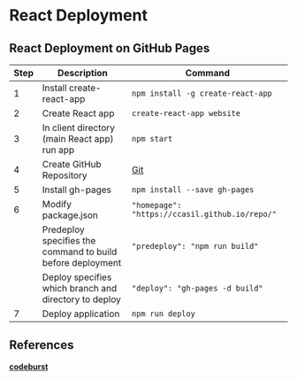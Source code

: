 # React Deployment

## React Deployment on GitHub Pages

| Step | Description                                                | Command                                        |
| ---- | ---------------------------------------------------------- | ---------------------------------------------- |
| 1    | Install create-react-app                                   | `npm install -g create-react-app`              |
| 2    | Create React app                                           | `create-react-app website`                     |
| 3    | In client directory (main React app) run app               | `npm start`                                    |
| 4    | Create GitHub Repository                                   | [Git](Git.md)                                  |
| 5    | Install gh-pages                                           | `npm install --save gh-pages`                  |
| 6    | Modify package.json                                        | `"homepage": "https://ccasil.github.io/repo/"` |
|      | Predeploy specifies the command to build before deployment | `"predeploy": "npm run build"`                 |
|      | Deploy specifies which branch and directory to deploy      | `"deploy": "gh-pages -d build"`                |
| 7    | Deploy application                                         | `npm run deploy`                               |

## References

**[codeburst](https://codeburst.io/deploy-react-to-github-pages-to-create-an-amazing-website-42d8b09cd4d)**